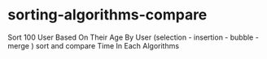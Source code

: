 # sorting-algorithms-compare
Sort 100 User Based On Their Age By User (selection - insertion - bubble -merge ) sort and compare Time In Each Algorithms 

